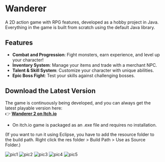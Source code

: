 # **Wanderer**  
A 2D action game with RPG features, developed as a hobby project in Java. Everything in the game is built from scratch using the default Java library.

## **Features**
- **Combat and Progression**: Fight monsters, earn experience, and level up your character!  
- **Inventory System**: Manage your items and trade with a merchant NPC.  
- **Talent & Skill System**: Customize your character with unique abilities.  
- **Epic Boss Fight**: Test your skills against challenging bosses.

## **Download the Latest Version**
The game is continuously being developed, and you can always get the latest playable version here:  
👉 [**Wanderer 2 on Itch.io**](https://balazs89.itch.io/wanderer-2)  
- On itch.io game is packaged as an .exe file and requires no installation.

(If you want to run it using Eclipse, you have to add the resource folder to the build path.
Right click the res folder > Build Path > Use as Source Folder.)

![pic1](https://github.com/user-attachments/assets/3053bc39-2784-4c9a-be1d-315e3168e05e)
![pic2](https://github.com/user-attachments/assets/86f19e28-2e6a-4ab4-a4f4-91d1c9afbd4f)
![pic3](https://github.com/user-attachments/assets/b53674e4-c1f2-42cd-9e8f-4930af95339f)
![pic4](https://github.com/user-attachments/assets/80968474-c3fb-4fb9-9425-1366a3c537c0)
![pic5](https://github.com/user-attachments/assets/fef442f6-8635-43e9-9a57-6dd210576054)


